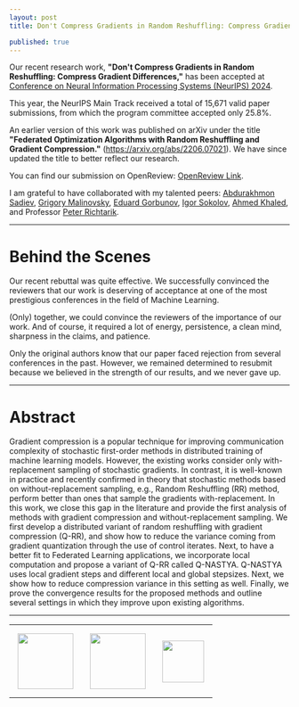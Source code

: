 ```yaml
---
layout: post
title: Don't Compress Gradients in Random Reshuffling: Compress Gradient Differences

published: true
---
```


Our recent research work, **"Don't Compress Gradients in Random Reshuffling: Compress Gradient Differences,"** has been accepted at [Conference on Neural Information Processing Systems (NeurIPS) 2024](https://neurips.cc/Conferences/2024/).

This year, the NeurIPS Main Track received a total of 15,671 valid paper submissions, from which the program committee accepted only 25.8%.

An earlier version of this work was published on arXiv under the title **"Federated Optimization Algorithms with Random Reshuffling and Gradient Compression."** (https://arxiv.org/abs/2206.07021). We have since updated the title to better reflect our research.

You can find our submission on OpenReview: [OpenReview Link](https://openreview.net/forum?id=CzPtBzgfae).

I am grateful to have collaborated with my talented peers: [Abdurakhmon Sadiev](https://www.researchgate.net/profile/Abdurakhmon-Sadiev), [Grigory Malinovsky](https://grigory-malinovsky.github.io/), [Eduard Gorbunov](https://eduardgorbunov.github.io/), [Igor Sokolov](https://cemse.kaust.edu.sa/people/person/igor-sokolov), [Ahmed Khaled](https://rka97.github.io/), and Professor [Peter Richtarik](https://richtarik.org/).

---

# Behind the Scenes

Our recent rebuttal was quite effective. We successfully convinced the reviewers that our work is deserving of acceptance at one of the most prestigious conferences in the field of Machine Learning.

(Only) together, we could convince the reviewers of the importance of our work. And of course, it required a lot of energy, persistence, a clean mind, sharpness in the claims, and patience.

Only the original authors know that our paper faced rejection from several conferences in the past. However, we remained determined to resubmit because we believed in the strength of our results, and we never gave up.

---

# Abstract

Gradient compression is a popular technique for improving communication complexity of stochastic first-order methods in distributed training of machine learning models. However, the existing works consider only with-replacement sampling of stochastic gradients. In contrast, it is well-known in practice and recently confirmed in theory that stochastic methods based on without-replacement sampling, e.g., Random Reshuffling (RR) method, perform better than ones that sample the gradients with-replacement. In this work, we close this gap in the literature and provide the first analysis of methods with gradient compression and without-replacement sampling. We first develop a distributed variant of random reshuffling with gradient compression (Q-RR), and show how to reduce the variance coming from gradient quantization through the use of control iterates. Next, to have a better fit to Federated Learning applications, we incorporate local computation and propose a variant of Q-RR called Q-NASTYA. Q-NASTYA uses local gradient steps and different local and global stepsizes. Next, we show how to reduce compression variance in this setting as well. Finally, we prove the convergence results for the proposed methods and outline several settings in which they improve upon existing algorithms.

---

<table style="text-align:center;">
<tr>
<td style="padding:15px;text-align:center;vertical-align:middle;"> <img height="100px" src="https://burlachenkok.github.io/materials/KAUST-logo.svg"/> </td> 
<td style="padding:15px;text-align:center;vertical-align:middle;"> <img height="100px" src="https://burlachenkok.github.io/materials/MBZUAI-logo.png"/> </td>
<td style="padding:15px;text-align:center;vertical-align:middle;"> <img height="75px" src="https://burlachenkok.github.io/materials/princeton-university-logo.svg"/> </td>
</tr>
</table>
